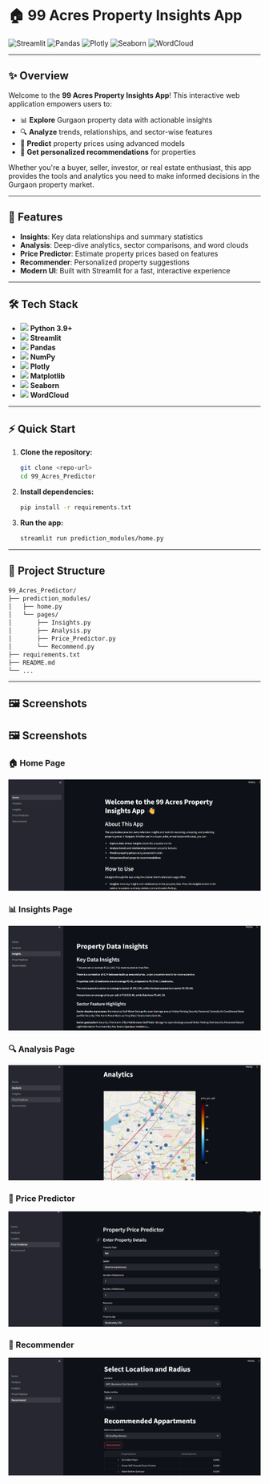 # 🏠 99 Acres Property Insights App

![Streamlit](https://img.shields.io/badge/Built%20With-Streamlit-red?logo=streamlit)
![Pandas](https://img.shields.io/badge/Pandas-Data%20Analysis-blue?logo=pandas)
![Plotly](https://img.shields.io/badge/Plotly-Interactive%20Plots-orange?logo=plotly)
![Seaborn](https://img.shields.io/badge/Seaborn-Statistical%20Plots-cyan?logo=seaborn)
![WordCloud](https://img.shields.io/badge/WordCloud-Text%20Visualization-lightgrey?logo=python)

---

## ✨ Overview

Welcome to the **99 Acres Property Insights App**! This interactive web application empowers users to:
- 📊 **Explore** Gurgaon property data with actionable insights
- 🔍 **Analyze** trends, relationships, and sector-wise features
- 💸 **Predict** property prices using advanced models
- 🏡 **Get personalized recommendations** for properties

Whether you're a buyer, seller, investor, or real estate enthusiast, this app provides the tools and analytics you need to make informed decisions in the Gurgaon property market.

---

## 🚀 Features

- **Insights**: Key data relationships and summary statistics
- **Analysis**: Deep-dive analytics, sector comparisons, and word clouds
- **Price Predictor**: Estimate property prices based on features
- **Recommender**: Personalized property suggestions
- **Modern UI**: Built with Streamlit for a fast, interactive experience

---

## 🛠️ Tech Stack

- <img src="https://cdn.jsdelivr.net/gh/devicons/devicon/icons/python/python-original.svg" width="24"/> **Python 3.9+**
- <img src="https://cdn.jsdelivr.net/gh/devicons/devicon/icons/streamlit/streamlit-original.svg" width="24"/> **Streamlit**
- <img src="https://cdn.jsdelivr.net/gh/devicons/devicon/icons/pandas/pandas-original.svg" width="24"/> **Pandas**
- <img src="https://cdn.jsdelivr.net/gh/devicons/devicon/icons/numpy/numpy-original.svg" width="24"/> **NumPy**
- <img src="https://cdn.jsdelivr.net/gh/devicons/devicon/icons/plotly/plotly-original.svg" width="24"/> **Plotly**
- <img src="https://cdn.jsdelivr.net/gh/devicons/devicon/icons/matplotlib/matplotlib-original.svg" width="24"/> **Matplotlib**
- <img src="https://cdn.jsdelivr.net/gh/devicons/devicon/icons/seaborn/seaborn-original.svg" width="24"/> **Seaborn**
- <img src="https://cdn.jsdelivr.net/gh/devicons/devicon/icons/python/python-original.svg" width="24"/> **WordCloud**

---

## ⚡ Quick Start

1. **Clone the repository:**
   ```bash
   git clone <repo-url>
   cd 99_Acres_Predictor
   ```
2. **Install dependencies:**
   ```bash
   pip install -r requirements.txt
   ```
3. **Run the app:**
   ```bash
   streamlit run prediction_modules/home.py
   ```

---

## 📂 Project Structure

```
99_Acres_Predictor/
├── prediction_modules/
│   ├── home.py
│   └── pages/
│       ├── Insights.py
│       ├── Analysis.py
│       ├── Price_Predictor.py
│       └── Recommend.py
├── requirements.txt
├── README.md
└── ...
```

---

## 🖼️ Screenshots
## 🖼️ Screenshots

### 🏠 Home Page
![Home Page](demo/home_page.png)

### 📊 Insights Page
![Insights Page](demo/Insights.png)

### 🔍 Analysis Page
![Analysis Page](demo/analysis.png)

### 💸 Price Predictor
![Price Predictor](demo/Price%20Predictor.png)

### 🏡 Recommender
![Recommender](demo/Recommender.png)

